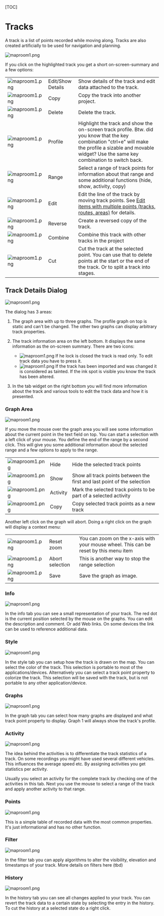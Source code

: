 [TOC]

# Tracks #

A track is a list of points recorded while moving along. Tracks are also created artificially to be used for navigation and planning.

![maproom1.png](images/DocGisItemsTrk/maproom1.png)

If you click on the highlighted track you get a short on-screen-summary and a few options:

|   |   |   |
|---|---|---|
| ![maproom1.png](images/DocGisItemsTrk/EditDetails.png)  | Edit/Show Details  | Show details of the track and edit data attached to the track.   |
| ![maproom1.png](images/DocGisItemsTrk/Copy.png)  | Copy  | Copy the track into another project.  |
| ![maproom1.png](images/DocGisItemsTrk/DeleteOne.png)  | Delete  |  Delete the track. |
| ![maproom1.png](images/DocGisItemsTrk/TrkProfile.png)  | Profile | Highlight the track and show the on-screen track profile. Btw. did you know that the key combination "ctrl+e" will make the profile a sizable and movable widget? Use the same key combination to switch back.|
| ![maproom1.png](images/DocGisItemsTrk/SelectRange.png) | Range | Select a range of track points for information about that range and some additional functions (hide, show, activity, copy) |
| ![maproom1.png](images/DocGisItemsTrk/LineMove.png) | Edit | Edit the line of the track by moving track points. See [Edit items with multiple points (tracks, routes, areas)](https://bitbucket.org/maproom/qmapshack/wiki/DocGisItemsEditMultiple) for details.|
| ![maproom1.png](images/DocGisItemsTrk/Reverse.png) | Reverse | Create a reversed copy of the track.|
| ![maproom1.png](images/DocGisItemsTrk/Combine.png) | Combine |  Combine this track with other tracks in the project |
| ![maproom1.png](images/DocGisItemsTrk/TrkCut.png) | Cut | Cut the track at the selected point. You can use that to delete points at the start or the end of the track. Or to split a track into stages. |

## Track Details Dialog ##

![maproom1.png](images/DocGisItemsTrk/DetailsDialog.png)

The dialog has 3 areas:

1) The graph area with up to three graphs. The profile graph on top is static and can't be changed. The other two graphs can display arbitrary track properties.

2) The track information area on the left bottom. It displays the same information as the on-screen summary. There are two icons:

   * ![maproom1.png](images/DocGisItemsTrk/Lock.png) If he lock is closed the track is read only. To edit track data you have to press it.
   * ![maproom1.png](images/DocGisItemsTrk/Tainted.png) If the track has been imported and was changed it is considered as tainted. If the ink spot is visible you know the track has been altered.

3) In the tab widget on the right bottom you will find more information about the track and various tools to edit the track data and how it is presented.

### Graph Area ###

![maproom1.png](images/DocGisItemsTrk/GraphArea.png)

If you move the mouse over the graph area you will see some information about the current point in the text field on top. You can start a selection with a left click of your mouse. You define the end of the range by a second click. This will give you some additional information about the selected range and a few options to apply to the range.

|   |   |   |
|---|---|---|
|![maproom1.png](images/DocGisItemsTrk/PointHide.png)|Hide| Hide the selected track points|
|![maproom1.png](images/DocGisItemsTrk/PointShow.png)|Show| Show all track points between the first and last point of the selection |
|![maproom1.png](images/DocGisItemsTrk/Activity.png)|Activity| Mark the selected track points to be part of a selected activity|
|![maproom1.png](images/DocGisItemsTrk/Copy.png)|Copy| Copy selected track points as a new track|

Another left click on the graph will abort. Doing a right click on the graph will display a context menu:

|   |   |   |
|---|---|---|
|![maproom1.png](images/DocGisItemsTrk/Zoom.png)|Reset zoom|You can zoom on the x-axis with your mouse wheel. This can be reset by this menu item|
|![maproom1.png](images/DocGisItemsTrk/SelectRange.png)|Abort selection| This is another way to stop the range selection|
|![maproom1.png](images/DocGisItemsTrk/Save.png)|Save| Save the graph as image.|

### Info ###

![maproom1.png](images/DocGisItemsTrk/InfoTab.png)

In the info tab you can see a small representation of your track. The red dot is the current position selected by the mouse on the graphs. You can edit the description and comment. Or add Web links. On some devices the link can be used to reference additional data.

### Style ###

![maproom1.png](images/DocGisItemsTrk/StyleTab.png)

In the style tab you can setup how the track is drawn on the map. You can select the color of the track. This selection is portable to most of the applications/devices. Alternatively you can select a track point property to colorize the track. This selection will be saved with the track, but is not portable to any other application/device.

### Graphs ###

![maproom1.png](images/DocGisItemsTrk/GraphsTab.png)

In the graph tab you can select how many graphs are displayed and what track point property to display. Graph 1 will always show the track's profile. 

### Activity ###

![maproom1.png](images/DocGisItemsTrk/ActivityTab.png)

The idea behind the activities is to differentiate the track statistics of a track. On some recordings you might have used several different vehicles. This influences the average speed etc. By assigning activities you get statistics per activity. 

Usually you select an activity for the complete track by checking one of the activities in this tab. Next you use the mouse to select a range of the track and apply another activity to that range.

### Points ###

![maproom1.png](images/DocGisItemsTrk/PointsTab.png)

This is a simple table of recorded data with the most common properties. It's just informational and has no other function.

### Filter ###

![maproom1.png](images/DocGisItemsTrk/FilterTab.png)

In the filter tab you can apply algorithms to alter the visibility, elevation and timestamps of your track. More details on filters here (tbd)

### History ###

![maproom1.png](images/DocGisItemsTrk/HistoryTab.png)

In the history tab you can see all changes applied to your track. You can revert the track data to a certain state by selecting the entry in the history. To cut the history at a selected state do a right click.

